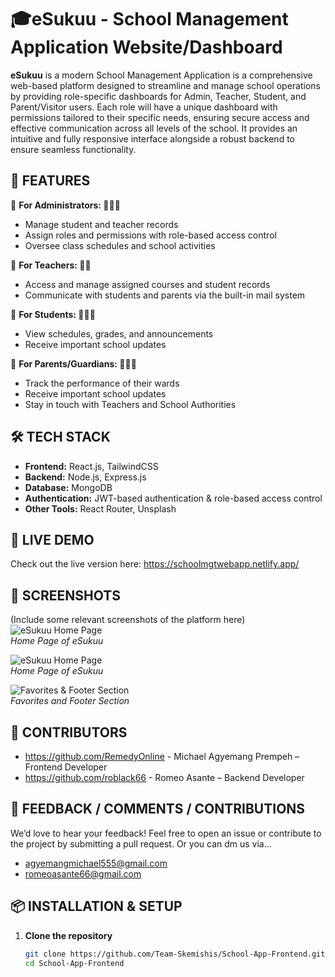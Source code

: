 # 🎓eSukuu - School Management Application Website/Dashboard 

**eSukuu** is a modern School Management Application is a comprehensive web-based platform designed to streamline and manage school operations by providing role-specific dashboards for Admin, Teacher, Student, and Parent/Visitor users.
Each role will have a unique dashboard with permissions tailored to their specific needs, ensuring secure access and effective communication across all levels of the school.
It provides an intuitive and fully responsive interface alongside a robust backend to ensure seamless functionality.


## 🚀 FEATURES

🔹 **For Administrators: 👨🏼‍🎓**
- Manage student and teacher records
- Assign roles and permissions with role-based access control
- Oversee class schedules and school activities


🔹 **For Teachers: 👨‍🏫**
- Access and manage assigned courses and student records
- Communicate with students and parents via the built-in mail system


🔹 **For Students: 🙋🏻‍♂️**
- View schedules, grades, and announcements
- Receive important school updates


🔹 **For  Parents/Guardians: 👨‍👩‍👦**
- Track the performance of their wards
- Receive important school updates
- Stay in touch with Teachers and School Authorities


## 🛠️ TECH STACK

- **Frontend:** React.js, TailwindCSS
- **Backend:** Node.js, Express.js
- **Database:** MongoDB
- **Authentication:** JWT-based authentication & role-based access control
- **Other Tools:** React Router, Unsplash


## 🔗 LIVE DEMO

Check out the live version here: https://schoolmgtwebapp.netlify.app/


## 📸 SCREENSHOTS

(Include some relevant screenshots of the platform here)
![eSukuu Home Page](...)  
_Home Page of eSukuu_

![eSukuu Home Page](...)  
_Home Page of eSukuu_

![Favorites & Footer Section](...)  
_Favorites and Footer Section_


## 🤝 CONTRIBUTORS

- https://github.com/RemedyOnline - Michael Agyemang Prempeh – Frontend Developer
- https://github.com/roblack66 - Romeo Asante – Backend Developer


## 📩 FEEDBACK / COMMENTS / CONTRIBUTIONS

We’d love to hear your feedback! Feel free to open an issue or contribute to the project by submitting a pull request. Or you can dm us via...
- agyemangmichael555@gmail.com
- romeoasante66@gmail.com


## 📦 INSTALLATION & SETUP

1. **Clone the repository**
   ```sh
   git clone https://github.com/Team-Skemishis/School-App-Frontend.git
   cd School-App-Frontend
   ```
